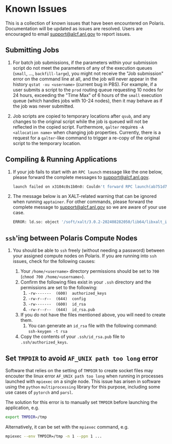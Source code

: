 # Known Issues

This is a collection of known issues that have been encountered on Polaris. Documentation will be updated as issues are resolved. Users are encouraged to email [support@alcf.anl.gov](mailto:support@alcf.anl.gov) to report issues.

## Submitting Jobs

1. For batch job submissions, if the parameters within your submission script do not meet the parameters of any of the execution queues (`small`, ..., `backfill-large`), you might not receive the "Job submission" error on the command line at all, and the job will never appear in the history `qstat -xu <username>` (current bug in PBS). For example, if a user submits a script to the `prod` routing queue requesting 10 nodes for 24 hours, exceeding the "Time Max" of 6 hours of the `small` execution queue (which handles jobs with 10-24 nodes), then it may behave as if the job was never submitted.

2. Job scripts are copied to temporary locations after `qsub`, and any changes to the original script while the job is queued will not be reflected in the copied script. Furthermore, `qalter` requires `-A <allocation name>` when changing job properties. Currently, there is a request for a `qalter`-like command to trigger a re-copy of the original script to the temporary location.

## Compiling & Running Applications

1. If your job fails to start with an `RPC launch` message like the one below, please forward the complete messages to [support@alcf.anl.gov](mailto:support@alcf.anl.gov).
   ```bash
   launch failed on x3104c0s1b0n0: Couldn't forward RPC launch(ab751d77-e80a-4c54-b1c2-4e881f7e8c90) to child x3104c0s31b0n0.hsn.cm.polaris.alcf.anl.gov: Resource temporarily unavailable
   ```
2. The message below is an XALT-related warning that can be ignored when running `apptainer`. For other commands, please forward the complete message to [support@alcf.anl.gov](mailto:support@alcf.anl.gov) so we are aware of your use case.
   ```bash
   ERROR: ld.so: object '/soft/xalt/3.0.2-202408282050/lib64/libxalt_init.so' from LD_PRELOAD cannot be preloaded (cannot open shared object file): ignored.
   ```

## `ssh`'ing between Polaris Compute Nodes

1. You should be able to `ssh` freely (without needing a password) between your assigned compute nodes on Polaris. If you are running into `ssh` issues, check for the following causes:

   1. Your `/home/<username>` directory permissions should be set to `700` (`chmod 700 /home/<username>`).
   2. Confirm the following files exist in your `.ssh` directory and the permissions are set to the following:
      1. `-rw-------  (600)  authorized_keys`
      2. `-rw-r--r--  (644)  config`
      3. `-rw-------  (600)  id_rsa`
      4. `-rw-r--r--  (644)  id_rsa.pub`
   3. If you do not have the files mentioned above, you will need to create them.
      1. You can generate an `id_rsa` file with the following command: `ssh-keygen -t rsa`
   4. Copy the contents of your `.ssh/id_rsa.pub` file to `.ssh/authorized_keys`.

## Set `TMPDIR` to avoid `AF_UNIX path too long` error

Software that relies on the setting of `TMPDIR` to create socket files may encouter the linux error `AF_UNIX path too long` when running in processes launched with `mpiexec` on a single node.  This issue has arisen in software using the `python` `multiprocessing` library for this purpose, including some use cases of `pytorch` and `parsl`.

The solution for this error is to manually set `TMPDIR` before launching the application, e.g.

```bash
export TMPDIR=/tmp
```

Alternatively, it can be set with the `mpiexec` command, e.g.

```bash
mpiexec --env TMPDIR=/tmp -n 1 --ppn 1 ...
```